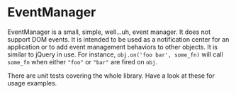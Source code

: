 # EventManager

EventManager is a small, simple, well...uh, event manager. It does not support DOM events. It is intended to be used as a notification center for an application or to add event management behaviors to other objects. It is similar to jQuery in use. For instance, `obj.on('foo bar', some_fn)` will call `some_fn` when either `"foo"` or `"bar"` are fired on `obj`.

There are unit tests covering the whole library. Have a look at these for usage examples.